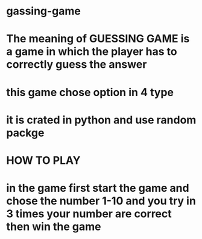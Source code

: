 # gassing-game
# The meaning of GUESSING GAME is a game in which the player has to correctly guess the answer 
# this game chose option in 4 type
# it is crated in python and use random packge
# HOW TO PLAY
# in the game first start the game and chose the number 1-10 and you try in 3 times your number are correct then win the game
